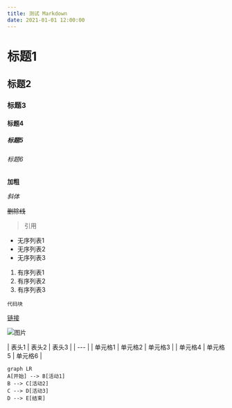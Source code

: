 ```yaml
---
title: 测试 Markdown
date: 2021-01-01 12:00:00
---
```


# 标题1
## 标题2
### 标题3
#### 标题4
##### 标题5
###### 标题6

**加粗**

*斜体*

~~删除线~~

> 引用

- 无序列表1
- 无序列表2
- 无序列表3

1. 有序列表1
2. 有序列表2
3. 有序列表3

```
代码块
```

[链接](https://www.baidu.com)

![图片](https://www.baidu.com/img/bd_logo1.png) 

| 表头1 | 表头2 | 表头3 |
| --- |
| 单元格1 | 单元格2 | 单元格3 |
| 单元格4 | 单元格5 | 单元格6 |

```mermaid
graph LR
A[开始] --> B[活动1]
B --> C[活动2]
C --> D[活动3]
D --> E[结束]
```
